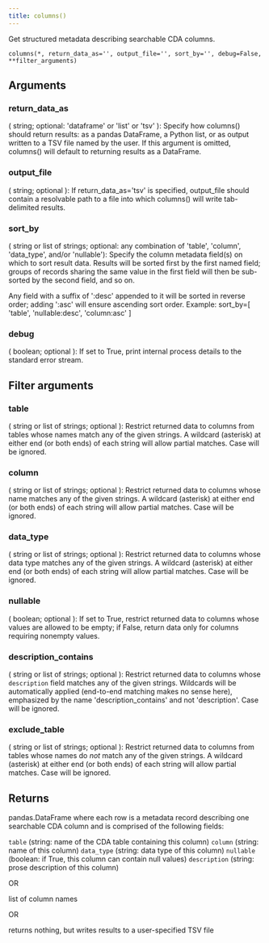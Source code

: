 ```yaml
---
title: columns()
---
```


Get structured metadata describing searchable CDA columns.


`columns(*, return_data_as='', output_file='', sort_by='', debug=False, **filter_arguments)`

## Arguments

### return_data_as 
( string; optional: 'dataframe' or 'list' or 'tsv' ):
Specify how columns() should return results: as a pandas DataFrame,
a Python list, or as output written to a TSV file named by the user.
If this argument is omitted, columns() will default to returning
results as a DataFrame.

### output_file
( string; optional ):
If return_data_as='tsv' is specified, output_file should contain a
resolvable path to a file into which columns() will write
tab-delimited results.

### sort_by
( string or list of strings; optional:
any combination of 'table', 'column', 'data_type',
and/or 'nullable'):
Specify the column metadata field(s) on which to sort result data.
Results will be sorted first by the first named field; groups of
records sharing the same value in the first field will then be
sub-sorted by the second field, and so on.

Any field with a suffix of ':desc' appended to it will be sorted
in reverse order; adding ':asc' will ensure ascending sort order.
Example: sort_by=[ 'table', 'nullable:desc', 'column:asc' ]

### debug
( boolean; optional ):
If set to True, print internal process details to the standard
error stream.

## Filter arguments
### table
( string or list of strings; optional ):
Restrict returned data to columns from tables whose names match any
of the given strings. A wildcard (asterisk) at either end (or both
ends) of each string will allow partial matches. Case will be
ignored.

### column
( string or list of strings; optional ):
Restrict returned data to columns whose name matches any of the
given strings. A wildcard (asterisk) at either end (or both ends)
of each string will allow partial matches. Case will be ignored.

### data_type
( string or list of strings; optional ):
Restrict returned data to columns whose data type matches any of
the given strings. A wildcard (asterisk) at either end (or both
ends) of each string will allow partial matches. Case will be
ignored.

### nullable
( boolean; optional ):
If set to True, restrict returned data to columns whose values are
allowed to be empty; if False, return data only for columns
requiring nonempty values.

### description_contains
( string or list of strings; optional ):
Restrict returned data to columns whose `description` field matches
any of the given strings. Wildcards will be automatically applied
(end-to-end matching makes no sense here), emphasized by the name
'description_contains' and not 'description'. Case will be ignored.

### exclude_table
( string or list of strings; optional ):
Restrict returned data to columns from tables whose names do _not_
match any of the given strings. A wildcard (asterisk) at either end
(or both ends) of each string will allow partial matches. Case will
be ignored.

## Returns
pandas.DataFrame where each row is a metadata record describing one
searchable CDA column and is comprised of the following fields:

`table` (string: name of the CDA table containing this column)
`column` (string: name of this column)
`data_type` (string: data type of this column)
`nullable` (boolean: if True, this column can contain null values)
`description` (string: prose description of this column)

OR 

list of column names

OR 

returns nothing, but writes results to a user-specified TSV file
